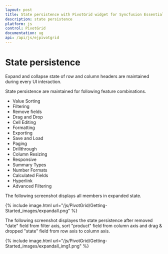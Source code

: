 ```yaml
---
layout: post
title: State persistence with PivotGrid widget for Syncfusion Essential JS
description: state persistence
platform: js
control: PivotGrid
documentation: ug
api: /api/js/ejpivotgrid
---
```


# State persistence

Expand and collapse state of row and column headers are maintained during every UI interaction. 

State persistence are maintained for following feature combinations.

* Value Sorting
* Filtering
* Remove fields
* Drag and Drop 
* Cell Editing
* Formatting
* Exporting
* Save and Load
* Paging
* Drillthrough
* Column Resizing
* Responsive
* Summary Types
* Number Formats
* Calculated Fields
* Hyperlink
* Advanced Filtering

The following screenshot displays all members in expanded state.

{% include image.html url="/js/PivotGrid/Getting-Started_images/expandall.png" %}


The following screenshot displayes the state persistence after removed "date" field from filter axis, sort "product" field from column axis and drag & dropped "state" field from row axis to column axis.

{% include image.html url="/js/PivotGrid/Getting-Started_images/expandall_img1.png" %}
